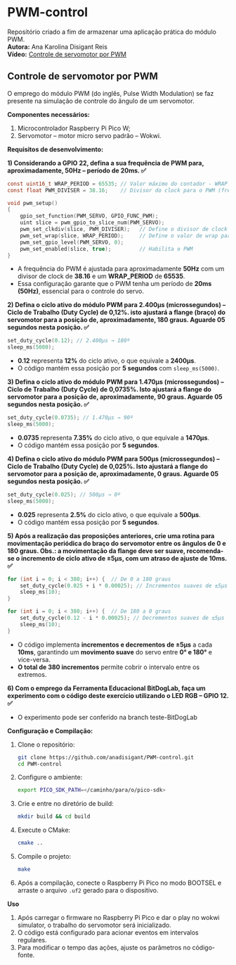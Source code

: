 # PWM-control
Repositório criado a fim de armazenar uma aplicação prática do módulo PWM. <br>
__Autora:__ Ana Karolina Disigant Reis<br>
__Vídeo:__ [Controle de servomotor por PWM](https://www.youtube.com/watch?v=Dj1vZzwB1VA)<br>

## Controle de servomotor por PWM
O emprego do módulo PWM (do inglês, Pulse Width Modulation) se faz presente na simulação de controle do ângulo de um servomotor.<br>

__Componentes necessários:__ <br>
1) Microcontrolador Raspberry Pi Pico W;
2) Servomotor – motor micro servo padrão – Wokwi.

__Requisitos de desenvolvimento:__ <br>

__1) Considerando a GPIO 22, defina a sua frequência de PWM para, aproximadamente, 50Hz – período de 20ms. ✅__
```c
const uint16_t WRAP_PERIOD = 65535; // Valor máximo do contador - WRAP
const float PWM_DIVISER = 38.16;    // Divisor do clock para o PWM (frequência de PWM para aproximadamente 50Hz)

void pwm_setup()
{
    gpio_set_function(PWM_SERVO, GPIO_FUNC_PWM);
    uint slice = pwm_gpio_to_slice_num(PWM_SERVO);
    pwm_set_clkdiv(slice, PWM_DIVISER);   // Define o divisor de clock do PWM
    pwm_set_wrap(slice, WRAP_PERIOD);     // Define o valor de wrap para 50Hz
    pwm_set_gpio_level(PWM_SERVO, 0);
    pwm_set_enabled(slice, true);         // Habilita o PWM
}
```
- A frequência do PWM é ajustada para aproximadamente **50Hz** com um divisor de clock de **38.16** e um **WRAP_PERIOD** de **65535**.
- Essa configuração garante que o PWM tenha um período de **20ms (50Hz)**, essencial para o controle do servo.

__2) Defina o ciclo ativo do módulo PWM para 2.400µs (microssegundos) – Ciclo de Trabalho (Duty Cycle) de 0,12%. isto ajustará a flange (braço) do servomotor para a posição de, aproximadamente, 180 graus. Aguarde 05 segundos nesta posição. ✅__
```c
set_duty_cycle(0.12); // 2.400µs → 180º
sleep_ms(5000);
```
- **0.12** representa **12%** do ciclo ativo, o que equivale a **2400µs**.
- O código mantém essa posição por **5 segundos** com `sleep_ms(5000)`.

__3) Defina o ciclo ativo do módulo PWM para 1.470µs (microssegundos) – Ciclo de Trabalho (Duty Cycle) de 0,0735%. Isto ajustará a flange do servomotor para a posição de, aproximadamente, 90 graus. Aguarde 05 segundos nesta posição. ✅__
```c
set_duty_cycle(0.0735); // 1.470µs → 90º
sleep_ms(5000);
```
- **0.0735** representa **7.35%** do ciclo ativo, o que equivale a **1470µs**.
- O código mantém essa posição por **5 segundos**.

__4) Defina o ciclo ativo do módulo PWM para 500µs (microssegundos) – Ciclo de Trabalho (Duty Cycle) de 0,025%. Isto ajustará a flange do servomotor para a posição de, aproximadamente, 0 graus. Aguarde 05 segundos nesta posição. ✅__
```c
set_duty_cycle(0.025); // 500µs → 0º
sleep_ms(5000);
```
- **0.025** representa **2.5%** do ciclo ativo, o que equivale a **500µs**.
- O código mantém essa posição por **5 segundos**.

__5) Após a realização das proposições anteriores, crie uma rotina para movimentação periódica do braço do servomotor entre os ângulos de 0 e 180 graus. Obs.: a movimentação da flange deve ser suave, recomenda-se o incremento de ciclo ativo de ±5µs, com um atraso de ajuste de 10ms. ✅__

```c
for (int i = 0; i < 380; i++) {  // De 0 a 180 graus
    set_duty_cycle(0.025 + i * 0.00025); // Incrementos suaves de ±5µs
    sleep_ms(10);
}

for (int i = 0; i < 380; i++) {  // De 180 a 0 graus
    set_duty_cycle(0.12 - i * 0.00025); // Decrementos suaves de ±5µs
    sleep_ms(10);
}
```
- O código implementa **incrementos e decrementos de ±5µs** a cada **10ms**, garantindo um **movimento suave** do servo entre **0° e 180°** e vice-versa.
- **O total de 380 incrementos** permite cobrir o intervalo entre os extremos.

__6) Com o emprego da Ferramenta Educacional BitDogLab, faça um experimento com o código deste exercício utilizando o LED RGB – GPIO 12. ✅__
<br>
- O experimento pode ser conferido na branch teste-BitDogLab

__Configuração e Compilação:__

1. Clone o repositório:
   ```sh
   git clone https://github.com/anadisigant/PWM-control.git
   cd PWM-control
   ```
2. Configure o ambiente:
   ```sh
   export PICO_SDK_PATH=</caminho/para/o/pico-sdk>
   ```
3. Crie e entre no diretório de build:
   ```sh
   mkdir build && cd build
   ```
4. Execute o CMake:
   ```sh
   cmake ..
   ```
5. Compile o projeto:
   ```sh
   make
   ```
6. Após a compilação, conecte o Raspberry Pi Pico no modo BOOTSEL e arraste o arquivo `.uf2` gerado para o dispositivo.

__Uso__

1. Após carregar o firmware no Raspberry Pi Pico e dar o play no wokwi simulator, o trabalho do servomotor será inicializado.
2. O código está configurado para acionar eventos em intervalos regulares.
3. Para modificar o tempo das ações, ajuste os parâmetros no código-fonte.
